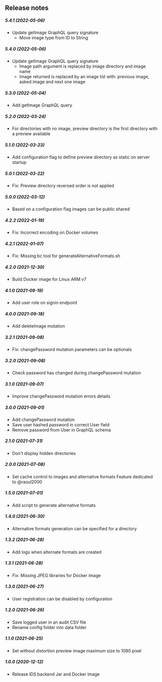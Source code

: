 Release notes
-------------
##### 5.4.1 (2022-05-06)
 * Update getImage GraphQL query signature
     - Move image type from ID to String

##### 5.4.0 (2022-05-06)
 * Update getImage GraphQL query signature
    - Image path argument is replaced by image directory and image name 
    - Image returned is replaced by an image list with: previous image, asked image and next one image

##### 5.3.0 (2022-05-04)
 * Add getImage GraphQL query

##### 5.2.0 (2022-03-24)
 * For directories with no image, preview directory is the first directory with a preview available 

##### 5.1.0 (2022-03-23)
 * Add configuration flag to define preview directory as static on server startup

##### 5.0.1 (2022-03-22)
 * Fix: Preview directory reversed order is not applied

##### 5.0.0 (2022-03-12)
 * Based on a configuration flag images can be public shared

##### 4.2.2 (2022-01-19)
 * Fix: Incorrect encoding on Docker volumes

##### 4.2.1 (2022-01-07)
 * Fix: Missing bc tool for generateAlternativeFormats.sh

##### 4.2.0 (2021-12-30)
 * Build Docker image for Linux ARM v7

##### 4.1.0 (2021-09-19)
 * Add user role on signin endpoint

##### 4.0.0 (2021-09-18)
 * Add deleteImage mutation

##### 3.2.1 (2021-09-08)
 * Fix: changePassword mutation parameters can be optionals

##### 3.2.0 (2021-09-08)
 * Check password has changed during changePassword mutation

##### 3.1.0 (2021-09-07)
 * Improve changePassword mutation errors details

##### 3.0.0 (2021-09-01)
 * Add changePassword mutation
 * Save user hashed password in correct User field
 * Remove password from User in GraphQL schema

##### 2.1.0 (2021-07-31)
 * Don't display hidden directories

##### 2.0.0 (2021-07-08)
* Set cache control to images and alternative formats
  Feature dedicated to @raoul2000

##### 1.5.0 (2021-07-01)
* Add script to generate alternative formats

##### 1.4.0 (2021-06-30)
* Alternative formats generation can be specified for a directory

##### 1.3.2 (2021-06-28)
* Add logs when alternate formats are created

##### 1.3.1 (2021-06-28)
* Fix: Missing JPEG libraries for Docker image

##### 1.3.0 (2021-06-27)
 * User registration can be disabled by configuration

##### 1.2.0 (2021-06-26)
 * Save logged user in an audit CSV file
 * Rename config folder into data folder

##### 1.1.0 (2021-06-25)
 * Set without distortion preview image maximum size to 1080 pixel 

##### 1.0.0 (2020-12-12)
 * Release IDS backend Jar and Docker image
